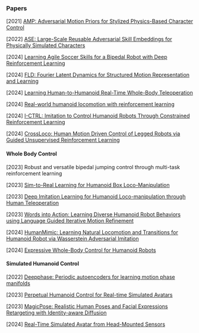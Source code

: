 ### Papers

[2021] [AMP: Adversarial Motion Priors for Stylized Physics-Based Character Control](https://arxiv.org/abs/2104.02180)

[2022] [ASE: Large-Scale Reusable Adversarial Skill Embeddings for Physically Simulated Characters](https://arxiv.org/abs/2205.01906)

[2024] [Learning Agile Soccer Skills for a Bipedal Robot with Deep Reinforcement Learning](https://arxiv.org/abs/2304.13653)

[2024] [FLD: Fourier Latent Dynamics for Structured Motion Representation and Learning](https://arxiv.org/abs/2402.13820)

[2024] [Learning Human-to-Humanoid Real-Time Whole-Body Teleoperation](https://arxiv.org/abs/2403.04436)

[2024] [Real-world humanoid locomotion with reinforcement learning](https://www.science.org/doi/10.1126/scirobotics.adi9579)

[2024] [I-CTRL: Imitation to Control Humanoid Robots Through Constrained Reinforcement Learning](https://arxiv.org/abs/2405.08726)

[2024] [CrossLoco: Human Motion Driven Control of Legged Robots via Guided Unsupervised Reinforcement Learning](https://arxiv.org/abs/2309.17046)



#### Whole Body Control

[2023] Robust and versatile bipedal jumping control through multi-task reinforcement learning

[2023] [Sim-to-Real Learning for Humanoid Box Loco-Manipulation](https://arxiv.org/abs/2310.03191)

[2023] [Deep Imitation Learning for Humanoid Loco-manipulation through Human Teleoperation](https://arxiv.org/abs/2309.01952)

[2023] [Words into Action: Learning Diverse Humanoid Robot Behaviors using Language Guided Iterative Motion Refinement](https://arxiv.org/abs/2310.06226)

[2024] [HumanMimic: Learning Natural Locomotion and Transitions for Humanoid Robot via Wasserstein Adversarial Imitation](https://arxiv.org/abs/2309.14225)

[2024] [Expressive Whole-Body Control for Humanoid Robots](https://arxiv.org/abs/2402.16796)



#### Simulated Humanoid Control

[2022] [Deepphase: Periodic autoencoders for learning motion phase manifolds](https://dl.acm.org/doi/abs/10.1145/3528223.3530178)

[2023] [Perpetual Humanoid Control for Real-time Simulated Avatars](https://arxiv.org/abs/2305.06456)

[2023] [MagicPose: Realistic Human Poses and Facial Expressions Retargeting with Identity-aware Diffusion](https://arxiv.org/abs/2311.12052)

[2024] [Real-Time Simulated Avatar from Head-Mounted Sensors](https://arxiv.org/abs/2403.06862)
